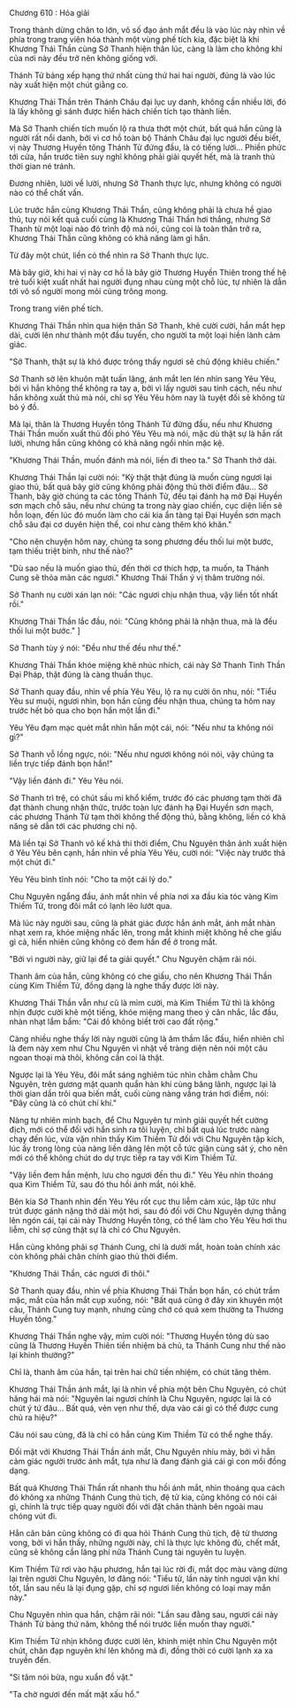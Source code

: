 




Chương 610 : Hóa giải


Trong thành dừng chân to lớn, vô số đạo ánh mắt đều là vào lúc này nhìn về phía trong trang viên hóa thành một vùng phế tích kia, đặc biệt là khi Khương Thái Thần cùng Sở Thanh hiện thân lúc, càng là làm cho không khí của nơi này đều trở nên không giống với.

Thánh Tử bảng xếp hạng thứ nhất cùng thứ hai hai người, đúng là vào lúc này xuất hiện một chút giằng co.

Khương Thái Thần trên Thánh Châu đại lục uy danh, không cần nhiều lời, đó là lấy không gì sánh được hiển hách chiến tích tạo thành liền.

Mà Sở Thanh chiến tích muốn lộ ra thưa thớt một chút, bất quá hắn cũng là người rất nổi danh, bởi vì cơ hồ toàn bộ Thánh Châu đại lục người đều biết, vị này Thương Huyền tông Thánh Tử đứng đầu, là có tiếng lười... Phiền phức tới cửa, hắn trước tiên suy nghĩ không phải giải quyết hết, mà là tranh thủ thời gian né tránh.

Đương nhiên, lười về lười, nhưng Sở Thanh thực lực, nhưng không có người nào có thể chất vấn.

Lúc trước hắn cùng Khương Thái Thần, cũng không phải là chưa hề giao thủ, tuy nói kết quả cuối cùng là Khương Thái Thần hơi thắng, nhưng Sở Thanh từ một loại nào đó trình độ mà nói, cũng coi là toàn thân trở ra, Khương Thái Thần cũng không có khả năng làm gì hắn.

Từ đây một chút, liền có thể nhìn ra Sở Thanh thực lực.

Mà bây giờ, khi hai vị này cơ hồ là bây giờ Thương Huyền Thiên trong thế hệ trẻ tuổi kiệt xuất nhất hai người đụng nhau cùng một chỗ lúc, tự nhiên là dẫn tới vô số người mong mỏi cùng trông mong.

Trong trang viên phế tích.

Khương Thái Thần nhìn qua hiện thân Sở Thanh, khẽ cười cười, hắn mắt hẹp dài, cười lên như thành một đầu tuyến, cho người ta một loại hiền lành cảm giác.

"Sở Thanh, thật sự là khó được trông thấy ngươi sẽ chủ động khiêu chiến."

Sở Thanh sờ lên khuôn mặt tuấn lãng, ánh mắt len lén nhìn sang Yêu Yêu, bởi vì hắn không thể không ra tay a, bởi vì lấy người sau tính cách, nếu như hắn không xuất thủ mà nói, chỉ sợ Yêu Yêu hôm nay là tuyệt đối sẽ không từ bỏ ý đồ.

Mà lại, thân là Thương Huyền tông Thánh Tử đứng đầu, nếu như Khương Thái Thần muốn xuất thủ đối phó Yêu Yêu mà nói, mặc dù thật sự là hắn rất lười, nhưng hắn cũng không có khả năng ngồi nhìn mặc kệ.

"Khương Thái Thần, muốn đánh mà nói, liền đi theo ta." Sở Thanh thở dài.

Khương Thái Thần lại cười nói: "Kỳ thật thật đúng là muốn cùng ngươi lại giao thủ, bất quá bây giờ cũng không phải động thủ thời điểm đâu... Sở Thanh, bây giờ chúng ta các tông Thánh Tử, đều tại đánh hạ mở Đại Huyền sơn mạch chỗ sâu, nếu như chúng ta trong này giao chiến, cục diện liền sẽ hỗn loạn, đến lúc đó muốn làm cho cái kia ẩn tàng tại Đại Huyền sơn mạch chỗ sâu đại cơ duyên hiện thế, coi như càng thêm khó khăn."

"Cho nên chuyện hôm nay, chúng ta song phương đều thối lui một bước, tạm thiếu triệt binh, như thế nào?"

"Dù sao nếu là muốn giao thủ, đến thời cơ thích hợp, ta muốn, ta Thánh Cung sẽ thỏa mãn các ngươi." Khương Thái Thần ý vị thâm trường nói.

Sở Thanh nụ cười xán lạn nói: "Các ngươi chịu nhận thua, vậy liền tốt nhất rồi."

Khương Thái Thần lắc đầu, nói: "Cũng không phải là nhận thua, mà là đều thối lui một bước." ]

Sở Thanh tùy ý nói: "Đều như thế đều như thế."

Khương Thái Thần khóe miệng khẽ nhúc nhích, cái này Sở Thanh Tinh Thần Đại Pháp, thật đúng là càng thuần thục.

Sở Thanh quay đầu, nhìn về phía Yêu Yêu, lộ ra nụ cười ôn nhu, nói: "Tiểu Yêu sư muội, ngươi nhìn, bọn hắn cũng đều nhận thua, chúng ta hôm nay trước hết bỏ qua cho bọn hắn một lần đi."

Yêu Yêu đạm mạc quét mắt nhìn hắn một cái, nói: "Nếu như ta không nói gì?"

Sở Thanh vỗ lồng ngực, nói: "Nếu như ngươi không nói nói, vậy chúng ta liền trực tiếp đánh bọn hắn!"

"Vậy liền đánh đi." Yêu Yêu nói.

Sở Thanh trì trệ, có chút sầu mi khổ kiểm, trước đó các phương tạm thời đã đạt thành chung nhận thức, trước toàn lực đánh hạ Đại Huyền sơn mạch, các phương Thánh Tử tạm thời không thể động thủ, bằng không, liền có khả năng sẽ dẫn tới các phương chi nộ.

Mà liền tại Sở Thanh vô kế khả thi thời điểm, Chu Nguyên thân ảnh xuất hiện ở Yêu Yêu bên cạnh, hắn nhìn về phía Yêu Yêu, cười nói: "Việc này trước thả một chút đi."

Yêu Yêu bình tĩnh nói: "Cho ta một cái lý do."

Chu Nguyên ngẩng đầu, ánh mắt nhìn về phía nơi xa đầu kia tóc vàng Kim Thiềm Tử, trong đôi mắt có lạnh lẽo lướt qua.

Mà lúc này người sau, cũng là phát giác được hắn ánh mắt, ánh mắt nhàn nhạt xem ra, khóe miệng nhấc lên, trong mắt khinh miệt không hề che giấu gì cả, hiển nhiên cũng không có đem hắn để ở trong mắt.

"Bởi vì người này, giữ lại để ta giải quyết." Chu Nguyên chậm rãi nói.

Thanh âm của hắn, cũng không có che giấu, cho nên Khương Thái Thần cùng Kim Thiềm Tử, đồng dạng là nghe thấy được lời này.

Khương Thái Thần vẫn như cũ là mỉm cười, mà Kim Thiềm Tử thì là không nhịn được cười khẽ một tiếng, khóe miệng mang theo ý cân nhắc, lắc đầu, nhàn nhạt lẩm bẩm: "Cái đồ không biết trời cao đất rộng."

Càng nhiều nghe thấy lời này người cũng là âm thầm lắc đầu, hiển nhiên chỉ là đem này xem như Chu Nguyên vì nhặt về tràng diện nên nói một câu ngoan thoại mà thôi, không cần coi là thật.

Ngược lại là Yêu Yêu, đôi mắt sáng nghiêm túc nhìn chằm chằm Chu Nguyên, trên gương mặt quanh quẩn hàn khí cùng băng lãnh, ngược lại là thời gian dần trôi qua biến mất, cuối cùng nàng vầng trán hơi điểm, nói: "Đây cũng là có chút chí khí."

Nàng tự nhiên minh bạch, để Chu Nguyên tự mình giải quyết hết cường địch, mới có thể đối với hắn sinh ra tôi luyện, chỉ bất quá lúc trước nàng chạy đến lúc, vừa vặn nhìn thấy Kim Thiềm Tử đối với Chu Nguyên tập kích, lúc ấy trong lòng của nàng liền dâng lên một cỗ tức giận cùng sát ý, cho nên mới có thể không chút do dự trực tiếp ra tay với Kim Thiềm Tử.

"Vậy liền đem hắn mệnh, lưu cho ngươi đến thu đi." Yêu Yêu nhìn thoáng qua Kim Thiềm Tử, sau đó thu hồi ánh mắt, nói khẽ.

Bên kia Sở Thanh nhìn đến Yêu Yêu rốt cục thu liễm cảm xúc, lập tức như trút được gánh nặng thở dài một hơi, sau đó đối với Chu Nguyên dựng thẳng lên ngón cái, tại cái này Thương Huyền tông, có thể làm cho Yêu Yêu hơi thu liễm, chỉ sợ cũng thật sự là chỉ có Chu Nguyên.

Hắn cũng không phải sợ Thánh Cung, chỉ là dưới mắt, hoàn toàn chính xác còn không phải chân chính giao thủ thời điểm.

"Khương Thái Thần, các ngươi đi thôi."

Sở Thanh quay đầu, nhìn về phía Khương Thái Thần bọn hắn, có chút trầm mặc, mắt của hắn mắt cụp xuống, nói: "Bất quá cũng ở đây xin khuyên một câu, Thánh Cung tuy mạnh, nhưng cũng chớ có quá xem thường ta Thương Huyền tông."

Khương Thái Thần nghe vậy, mỉm cười nói: "Thương Huyền tông dù sao cũng là Thương Huyền Thiên tiền nhiệm bá chủ, ta Thánh Cung như thế nào lại khinh thường?"

Chỉ là, thanh âm của hắn, tại trên hai chữ tiền nhiệm, có chút tăng thêm.

Khương Thái Thần ánh mắt, lại là nhìn về phía một bên Chu Nguyên, có chút hăng hái mà nói: "Nguyên lai ngươi chính là Chu Nguyên, ngược lại là có chút ý tứ đâu... Bất quá, vẻn vẹn như thế, dựa vào cái gì có thể được cung chủ ra hiệu?"

Câu nói sau cùng, đã là chỉ có hắn cùng Kim Thiềm Tử có thể nghe thấy.

Đối mặt với Khương Thái Thần ánh mắt, Chu Nguyên nhíu mày, bởi vì hắn cảm giác người trước ánh mắt, tựa như là đang đánh giá cái gì con mồi đồng dạng.

Bất quá Khương Thái Thần rất nhanh thu hồi ánh mắt, nhìn thoáng qua cách đó không xa những Thánh Cung thủ tịch, đệ tử kia, cũng không có nói cái gì, chính là trực tiếp quay người đối với đặt chân thành bên ngoài mau chóng vút đi.

Hắn căn bản cũng không có đi qua hỏi Thánh Cung thủ tịch, đệ tử thương vong, bởi vì hắn thấy, những người này, chỉ là thực lực không đủ, chết mất, cũng sẽ không cần lãng phí nữa Thánh Cung tài nguyên tu luyện.

Kim Thiềm Tử rơi vào hậu phương, hắn tại lúc rời đi, mắt dọc màu vàng dừng lại trên người Chu Nguyên, lơ đãng nói: "Tiểu tử, lần này tính ngươi vận khí tốt, lần sau nếu là lại đụng gặp, chỉ sợ ngươi liền không có loại may mắn này."

Chu Nguyên nhìn qua hắn, chậm rãi nói: "Lần sau đằng sau, ngươi cái này Thánh Tử bảng thứ năm, không thể nói trước liền muốn thay người."

Kim Thiềm Tử nhịn không được cười lên, khinh miệt nhìn Chu Nguyên một chút, chân đạp nguyên khí lên không mà đi, đồng thời có cười lạnh xa xa truyền đến.

"Si tâm nói bừa, ngu xuẩn đồ vật."

"Ta chờ ngươi đến mất mặt xấu hổ."




